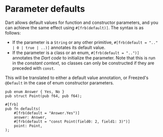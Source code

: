 # Parameter defaults

Dart allows default values for function and constructor parameters, and you can achieve the same effect using `#[frb(default)]`. The syntax is as follows:

- If the parameter is a `String` or any other primitive, `#[frb(default = ".." | 0 | true | ..)]` annotates its default value.
- If the parameter is a class or an enum, `#[frb(default = "..")]` annotates the *Dart code* to initialize the parameter.
  Note that this is run in the *constant context*, so classes can only be constructed if they are preceded with `const`.

This will be translated to either a default value annotation, or Freezed's `@Default` in the case of enum constructor parameters.

```rust,noplayground
pub enum Answer { Yes, No }
pub struct Point(pub f64, pub f64);

#[frb]
pub fn defaults(
    #[frb(default = "Answer.Yes")]
    answer: Answer,
    #[frb(default = "const Point(field0: 2, field1: 3)")]
    point: Point,
);
```